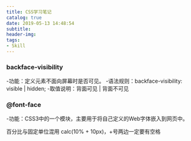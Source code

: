 ```yaml
---
title: CSS学习笔记
catalog: true
date: 2019-05-13 14:48:54
subtitle:
header-img:
tags:
- Skill
---
```


### backface-visibility

-功能：定义元素不面向屏幕时是否可见。
-语法规则：backface-visibility: visible | hidden;
-取值说明：背面可见 | 背面不可见

### @font-face

-功能：CSS3中的一个模块，主要用于将自己定义的Web字体嵌入到网页中。

百分比与固定单位混用
calc(10% + 10px)，+号两边一定要有空格
